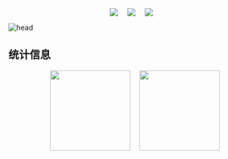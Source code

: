 
<!--
**liudh56/liudh56** is a ✨ _special_ ✨ repository because its `README.md` (this file) appears on your GitHub profile.

Here are some ideas to get you started:

- 🔭 I’m currently working on ...
- 🌱 I’m currently learning ...
- 👯 I’m looking to collaborate on ...
- 🤔 I’m looking for help with ...
- 💬 Ask me about ...
- 📫 How to reach me: ...
- 😄 Pronouns: ...
- ⚡ Fun fact: ...
-->
<div style="display: flex; align-items: center; justify-content: center; margin: 10px" align="center">
  <img align=center src="https://img.shields.io/github/stars/liudh56?style=flat&logoColor=%231677ff&labelColor=rgb(89, 89, 89)&color=rgb(3, 126, 187)" style="margin: 0 5px" />&emsp;
  <a href="https://fireflye.asia" target="_blank"><img align=center src="https://img.shields.io/badge/Blog-博客-%230099d0?style=flat"/></a>&emsp;
  <img align=center src="https://img.shields.io/github/followers/liudh56?style=flat&logoColor=%231677ff&labelColor=rgb(89, 89, 89)&color=rgb(3, 126, 187)" style="margin: 0 5px" />&emsp;
</div>

![head](https://fastly.jsdelivr.net/gh/liudh56/img_readme@main/img/1714534873583Github1080p.gif)

## 统计信息
<div align="center">
  <img  height="160px" align="center" src="https://github-readme-stats.vercel.app/api?username=liudh56&locale=en&line_height=33&show_icons=true&hide=prs,issues&theme=dracula&rank_icon=github"/>&emsp; 
  <img  height="160px" align="center" src="https://github-readme-stats.vercel.app/api/top-langs/?username=liudh56&locale=en&line_height=33&theme=dracula&langs_count=10&layout=compact"/>
</div>
